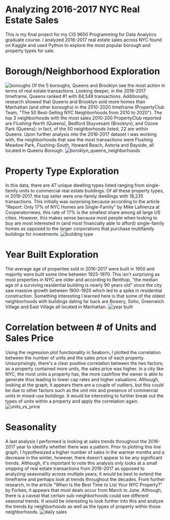 # Analyzing 2016-2017 NYC Real Estate Sales
This is my final project for my CIS 9650 Programming for Data Analytics graduate course. I analyzed 2016-2017 real estate sales across NYC found on Kaggle and used Python to explore the most popular borough and property types for sale.

# Borough/Neighborhood Exploration
![boroughs](https://github.com/sallywuhoo/CIS9650-NYC2017-RE-Sales/assets/148400043/25273595-afe7-4240-962e-3bed7b6a79f3)
Of the 5 boroughs, Queens and Brooklyn see the most action in terms of real estate transactions. Looking deeper, in the 2016-2017 timeframe, Queens ranked #1 with 84,548 transactions. Additionally, research showed that Queens and Brooklyn sold more homes than Manhattan (and other boroughs) in the 2010-2020 timeframe (PropertyClub Team, "The 50 Best-Selling NYC Neighborhoods from 2010 to 2020"). The top 3 neighborhoods with the most sales 2010-200 PropertyClub reported are Flushing-North (Queens), Bedford Stuyvesant (Brooklyn), and Ozone Park (Queens); in fact, of the 50 neighborhoods listed, 22 are within Queens. Upon further analysis into the 2016-2017 dataset I was working with, the neighborhoods that saw the most transactions were Flushing Meadow Park, Flushing-South, Howard Beach, Astoria and Bayside, all located in Queens Borough.
![boroklyn_queens_neighborhoods](https://github.com/sallywuhoo/CIS9650-NYC2017-RE-Sales/assets/148400043/ff4f9e8d-bc38-42b4-ba0b-8b6d01798383)

# Property Type Exploration
In this data, there are 47 unique dwelling types listed ranging from single-family units to commercial real estate buildings. Of all these property types, in 2016-2017, the top seller were one-family dwellings with 18,235 transactions. This initially was surprising because according to the article "Report: Only 17% of NYC Homes are Single-Family" by Mike Lafirenza at Cooperatornews, this rate of 17% is the smallest share among all large US cities. However, this makes sense because most people when looking to buy are most interested in (and most financially able to afford) single-family homes as opposed to the larger corporations that purchase multifamily buildings for investments.
![building type](https://github.com/sallywuhoo/CIS9650-NYC2017-RE-Sales/assets/148400043/8c141b44-b3f7-4b93-90c8-1be8eb3127e3)

# Year Built Exploration
The average age of properties sold in 2016-2017 were built in 1950 and majority were built some time between 1925-1970. This isn't surprising as most properties in NYC are older and according to Renthop, "the median age of a surviving residential building is nearly 90 years old" since the city saw massive growth between 1900-1920 which led to a spike in residential construction. Something interesting I learned here is that some of the oldest neighborhoods with buildings dating far back are Bowery, Soho, Greenwich Village and East Village all located in Manhattan.
![year built](https://github.com/sallywuhoo/CIS9650-NYC2017-RE-Sales/assets/148400043/942ad68b-e03b-4725-a6dd-ebf7044ab9ba)

# Correlation between # of Units and Sales Price
Using the regression plot functionality in Seaborn, I plotted the correlation between the number of units and the sales price of each property. Unsurprisingly, there's a clear positive correlation between the two factors; as a property contained more units, the sales price was higher. In a city like NYC, the most units a property has, the more cashflow the owner is able to generate thus leading to lower cap rates and higher valuations. Although, looking at the graph, it appears there are a couple of outliers, but this could be due to other factors such as the unit mix and presence of commercial units in mixed-use buildings. It would be interesting to further break out the types of units within a property and apply the correlation again.
![units_vs_price](https://github.com/sallywuhoo/CIS9650-NYC2017-RE-Sales/assets/148400043/305090ba-18bc-419b-9d43-bf74cc9e5bcb)

# Seasonality
A last analysis I performed is looking at sales trends throughout the 2016-2017 year to identify whether there was a pattern. Prior to plotting this line graph, I hypothesized a higher number of sales in the warmer months and a decrease in the winter, however, there doesn't appear to be any significant trends. Although, it's important to note this analysis only looks at a small snipping of real estate transactions from 2016-2017 as opposed to analyzing seasonality across multiple years; it would be best to extend the timeframe and perhaps look at trends throughout the decades. From further research, in the article "When Is the Best Time to List Your NYC Property?" by Forbes, it appears that most deals occur from March to June. Although, there is a caveat that certain sub-neighborhoods could see different seasonal trends. It would be interesting to look further into this and analyze the trends by neighborhoods as well as the types of property within those neighborhoods.
![daily sales](https://github.com/sallywuhoo/CIS9650-NYC2017-RE-Sales/assets/148400043/7e6e4532-3a47-4c8f-aac5-0ca76e5106b5)
